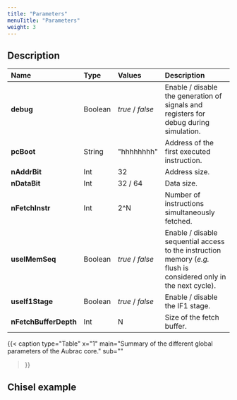 ```yaml
---
title: "Parameters"
menuTitle: "Parameters"
weight: 3
---
```



## Description



| **Name**       | **Type** | **Values** | **Description** |
|:---------------|:---------|:-----------|:----------------|
| **debug**      | Boolean  | *true* / *false* | Enable / disable the generation of signals and registers for debug during simulation. |
| **pcBoot**     | String   | "hhhhhhhh" | Address of the first executed instruction. |
| **nAddrBit**   | Int      | 32 | Address size. |
| **nDataBit**   | Int      | 32 / 64 | Data size. |
| **nFetchInstr** | Int | 2^N | Number of instructions simultaneously fetched. |
| **useIMemSeq** | Boolean | *true* / *false* | Enable / disable sequential access to the instruction memory (*e.g.* flush is considered only in the next cycle). |
| **useIf1Stage** | Boolean | *true* / *false* | Enable / disable the IF1 stage. |
| **nFetchBufferDepth** | Int | N | Size of the fetch buffer. |

{{< caption 
  type="Table" 
  x="1"
  main="Summary of the different global parameters of the Aubrac core."
  sub=""
>}}

## Chisel example

```scala

```